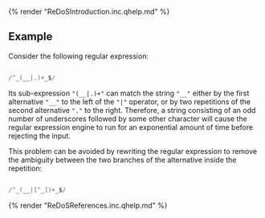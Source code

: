 {% render "ReDoSIntroduction.inc.qhelp.md" %}


## Example
Consider the following regular expression:

```swift

/^_(__|.)+_$/
```
Its sub-expression `"(__|.)+"` can match the string `"__"` either by the first alternative `"__"` to the left of the `"|"` operator, or by two repetitions of the second alternative `"."` to the right. Therefore, a string consisting of an odd number of underscores followed by some other character will cause the regular expression engine to run for an exponential amount of time before rejecting the input.

This problem can be avoided by rewriting the regular expression to remove the ambiguity between the two branches of the alternative inside the repetition:

```swift

/^_(__|[^_])+_$/
```
{% render "ReDoSReferences.inc.qhelp.md" %}

